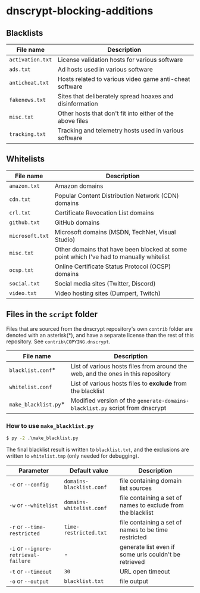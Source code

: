 # dnscrypt-blocking-additions

## Blacklists

File name | Description
--------- | -----------
`activation.txt` | License validation hosts for various software
`ads.txt` | Ad hosts used in various software
`anticheat.txt` | Hosts related to various video game anti-cheat software
`fakenews.txt` | Sites that deliberately spread hoaxes and disinformation
`misc.txt` | Other hosts that don't fit into either of the above files
`tracking.txt` | Tracking and telemetry hosts used in various software

## Whitelists

File name | Description
--------- | -----------
`amazon.txt` | Amazon domains
`cdn.txt` | Popular Content Distribution Network (CDN) domains
`crl.txt` | Certificate Revocation List domains
`github.txt` | GitHub domains
`microsoft.txt` | Microsoft domains (MSDN, TechNet, Visual Studio)
`misc.txt` | Other domains that have been blocked at some point which I've had to manually whitelist
`ocsp.txt` | Online Certificate Status Protocol (OCSP) domains
`social.txt` | Social media sites (Twitter, Discord)
`video.txt` | Video hosting sites (Dumpert, Twitch)

## Files in the `script` folder

Files that are sourced from the dnscrypt repository's own `contrib` folder are denoted with an asterisk(*),
and have a separate license than the rest of this repository. See `contrib\COPYING.dnscrypt`.

File name | Description
--------- | -----------
`blacklist.conf`* | List of various hosts files from around the web, and the ones in this repository
`whitelist.conf` | List of various hosts files to **exclude** from the blacklist
`make_blacklist.py`* | Modified version of the `generate-domains-blacklist.py` script from dnscrypt

### How to use `make_blacklist.py`

```bat
$ py -2 .\make_blacklist.py
```

The final blacklist result is written to `blacklist.txt`, and the exclusions are written to `whitelist.tmp` (only needed for debugging).

Parameter | Default value | Description
--------- | ------------- | -----------
`-c` or `--config` | `domains-blacklist.conf` | file containing domain list sources
`-w` or `--whitelist` | `domains-whitelist.conf` | file containing a set of names to exclude from the blacklist
`-r` or `--time-restricted` | `time-restricted.txt` | file containing a set of names to be time restricted
`-i` or `--ignore-retrieval-failure` | - | generate list even if some urls couldn't be retrieved
`-t` or `--timeout` | `30` | URL open timeout
`-o` or `--output` | `blacklist.txt` | file output
